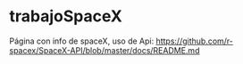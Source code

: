 # trabajoSpaceX
Página con info de spaceX, uso de Api: https://github.com/r-spacex/SpaceX-API/blob/master/docs/README.md
